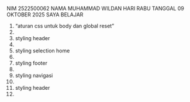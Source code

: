 NIM 2522500062
NAMA MUHAMMAD WILDAN 
HARI RABU TANGGAL 09 OKTOBER 2025 SAYA BELAJAR<ol>
<li>“aturan css untuk body dan global reset”<li>
<li>styling header <li>
<li>styling selection home <li>
<li>styling footer <li>
<li>styling navigasi <li>
<li>styling header <li>